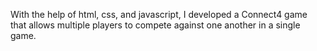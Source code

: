 With the help of html, css, and javascript, I developed a Connect4 game that allows multiple players to compete against one another in a single game.  
